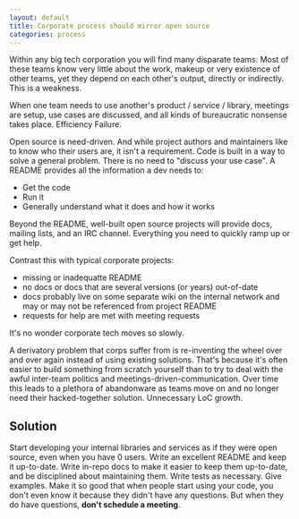 ```yaml
---
layout: default
title: Corporate process should mirror open source
categories: process
---
```


Within any big tech corporation you will find many disparate teams. Most of
these teams know very little about the work, makeup or very existence of other
teams, yet they depend on each other's output, directly or indirectly. This is a
weakness.

When one team needs to use another's product / service / library, meetings are
setup, use cases are discussed, and all kinds of bureaucratic nonsense takes
place. Efficiency Failure.

Open source is need-driven. And while project authors and maintainers like to
know who their users are, it isn't a requirement. Code is built in a way to
solve a general problem. There is no need to "discuss your use case". A README
provides all the information a dev needs to:

- Get the code
- Run it
- Generally understand what it does and how it works

Beyond the README, well-built open source projects will provide docs, mailing lists,
and an IRC channel. Everything you need to quickly ramp up or get help.

Contrast this with typical corporate projects:

 - missing or inadequatte README
 - no docs or docs that are several versions (or years) out-of-date
 - docs probably live on some separate wiki on the internal network and may or
   may not be referenced from project README
 - requests for help are met with meeting requests

It's no wonder corporate tech moves so slowly.

A derivatory problem that corps suffer from is re-inventing the wheel over and
over again instead of using existing solutions. That's because it's often easier
to build something from scratch yourself than to try to deal with the awful
inter-team politics and meetings-driven-communication. Over time this leads to a
plethora of abandonware as teams move on and no longer need their
hacked-together solution. Unnecessary LoC growth.

## Solution

Start developing your internal libraries and services as if they were open
source, even when you have 0 users. Write an excellent README and keep it
up-to-date. Write in-repo docs to make it easier to keep them up-to-date, and be
disciplined about maintaining them. Write tests as necessary. Give examples.
Make it so good that when people start using your code, you don't even know it
because they didn't have any questions. But when they do have questions, **don't
schedule a meeting**.
